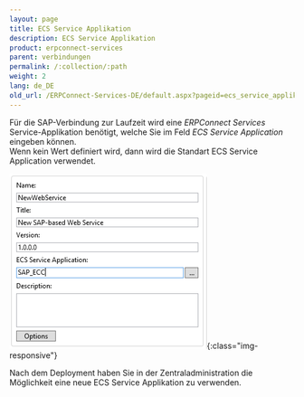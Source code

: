 ```yaml
---
layout: page
title: ECS Service Applikation
description: ECS Service Applikation
product: erpconnect-services
parent: verbindungen
permalink: /:collection/:path
weight: 2
lang: de_DE
old_url: /ERPConnect-Services-DE/default.aspx?pageid=ecs_service_applikation
---
```


Für die SAP-Verbindung zur Laufzeit wird eine *ERPConnect Services* Service-Applikation benötigt, welche Sie im Feld *ECS Service Application* eingeben können. <br>
Wenn kein Wert definiert wird, dann wird die Standart ECS Service Application verwendet. 

![WSD-ECSApplication](/img/content/WSD-ECSApplication.PNG){:class="img-responsive"}

Nach dem Deployment haben Sie in der Zentraladministration die Möglichkeit eine neue ECS Service Applikation zu verwenden.